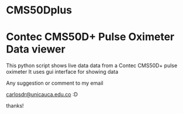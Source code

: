 # CMS50Dplus
Contec CMS50D+ Pulse Oximeter Data viewer
=============================================  
This python script shows  live data  data from a Contec  CMS50D+ pulse oximeter 
It uses gui interface for showing data

Any suggestion or comment to my email

carlosdr@unicauca.edu.co  :D

thanks!
